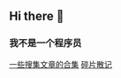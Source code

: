 ## Hi there 👋

### 我不是一个程序员

[一些搜集文章的合集](https://github.com/dittocafe/dittocafe/wiki) 
[碎片散记](https://github.com/dittocafe/dittocafe/issues)

<!--
**dittocafe/dittocafe** is a ✨ _special_ ✨ repository because its `README.md` (this file) appears on your GitHub profile.

Here are some ideas to get you started:

- 🔭 I’m currently working on ...
- 🌱 I’m currently learning ...
- 👯 I’m looking to collaborate on ...
- 🤔 I’m looking for help with ...
- 💬 Ask me about ...
- 📫 How to reach me: ...
- 😄 Pronouns: ...
- ⚡ Fun fact: ...
-->
